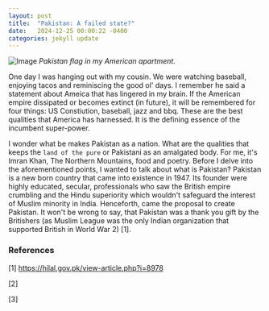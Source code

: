 ```yaml
---
layout: post
title:  "Pakistan: A failed state?"
date:   2024-12-25 00:00:22 -0400
categories: jekyll update
---
```


![Image]({{site.baseurl}}/assets/images/pak.jpg)
*Pakistan flag in my American apartment.*

 One day I was hanging out with my cousin. We were watching baseball, enjoying tacos and reminiscing the good ol' days. I remember he said a statement about Ameica that has lingered in my brain. If the American empire dissipated or becomes extinct (in future), it will be remembered for four things: US Constiution, baseball, jazz and bbq.  These are the best qualities that America has harnessed. It is the defining essence of the incumbent super-power. 

 I wonder what be makes Pakistan as a nation. What are the qualities that keeps the `land of the pure` or Pakistani as an amalgated body. For me, it's Imran Khan, The Northern Mountains, food and poetry. Before I delve into the aforementioned points, I wanted to talk about what is Pakistan? Pakistan is a new born country that came into existence in 1947. Its founder were highly educated, secular, professionals who saw the British empire crumbling and the Hindu superiority which wouldn't safeguard the interest of Muslim minority in India. Henceforth, came the proposal to create Pakistan. It won't be wrong to say, that Pakistan was a thank you gift by the Britishers (as Muslim League was the only Indian organization that supported British in World War 2) [1].


 ### References

 [1] https://hilal.gov.pk/view-article.php?i=8978

 [2]

 [3]